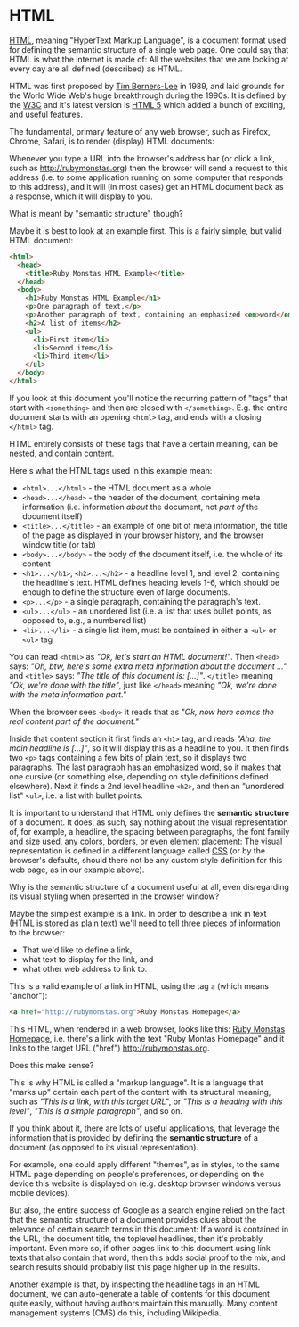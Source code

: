 # HTML

<a href="http://en.wikipedia.org/wiki/HTML">HTML</a>, meaning "HyperText Markup
Language", is a document format used for defining the semantic structure of a
single web page.  One could say that HTML is what the internet is made of: All
the websites that we are looking at every day are all defined (described) as
HTML.

HTML was first proposed by <a href="http://en.wikipedia.org/wiki/Tim_Berners-Lee">Tim Berners-Lee</a>
in 1989, and laid grounds for the World Wide Web's huge breakthrough during
the 1990s. It is defined by the <a href="http://en.wikipedia.org/wiki/World_Wide_Web_Consortium">W3C</a>
and it's latest version is <a href="http://en.wikipedia.org/wiki/HTML5">HTML 5</a>
which added a bunch of exciting, and useful features.

The fundamental, primary feature of any web browser, such as Firefox, Chrome,
Safari, is to render (display) HTML documents:

Whenever you type a URL into the browser's address bar (or click a link, such
as <a href="http://rubymonstas.org">http://rubymonstas.org</a>) then the
browser will send a request to this address (i.e. to some application running
on some computer that responds to this address), and it will (in most cases)
get an HTML document back as a response, which it will display to you.

What is meant by "semantic structure" though?

Maybe it is best to look at an example first. This is a fairly simple, but
valid HTML document:

```html
<html>
  <head>
    <title>Ruby Monstas HTML Example</title>
  </head>
  <body>
    <h1>Ruby Monstas HTML Example</h1>
    <p>One paragraph of text.</p>
    <p>Another paragraph of text, containing an emphasized <em>word</em>.</p>
    <h2>A list of items</h2>
    <ul>
      <li>First item</li>
      <li>Second item</li>
      <li>Third item</li>
    </ul>
  </body>
</html>
```

If you look at this document you'll notice the recurring pattern of "tags" that
start with `<something>` and then are closed with `</something>`. E.g. the
entire document starts with an opening `<html>` tag, and ends with a closing
`</html>` tag.

HTML entirely consists of these tags that have a certain meaning, can be nested,
and contain content.

Here's what the HTML tags used in this example mean:

* `<html>...</html>` - the HTML document as a whole
* `<head>...</head>` - the header of the document, containing meta information (i.e. information *about* the document, not *part of* the document itself)
* `<title>...</title>` - an example of one bit of meta information, the title of the page as displayed in your browser history, and the browser window title (or tab)
* `<body>...</body>` - the body of the document itself, i.e. the whole of its content
* `<h1>...</h1>`, `<h2>...</h2>` - a headline level 1, and level 2, containing the headline's text. HTML defines heading levels 1-6, which should be enough to define the structure even of large documents.
* `<p>...</p>` - a single paragraph, containing the paragraph's text.
* `<ul>...</ul>` - an unordered list (i.e. a list that uses bullet points, as opposed to, e.g., a numbered list)
* `<li>...</li>` - a single list item, must be contained in either a `<ul>` or `<ol>` tag

You can read `<html>` as *"Ok, let's start an HTML document!"*.
Then `<head>` says: *"Oh, btw, here's some extra meta information about the document ..."*
and `<title>` says: *"The title of this document is: [...]"*.
`</title>` meaning *"Ok, we're done with the title"*,
just like `</head>` meaning *"Ok, we're done with the meta information part."*

When the browser sees `<body>` it reads that as *"Ok, now here comes the real content part of the document."*

Inside that content section it first finds an `<h1>` tag, and reads *"Aha, the
main headline is [...]"*, so it will display this as a headline to you. It then
finds two `<p>` tags containing a few bits of plain text, so it displays two
paragraphs. The last paragraph has an emphasized word, so it makes that one
cursive (or something else, depending on style definitions defined elsewhere).
Next it finds a 2nd level headline `<h2>`, and then an "unordered list" `<ul>`,
i.e. a list with bullet points.

It is important to understand that HTML only defines the **semantic structure**
of a document. It does, as such, say nothing about the visual representation of,
for example, a headline, the spacing between paragraphs, the font family and size
used, any colors, borders, or even element placement: The visual representation
is defined in a different language called <a href="http://en.wikipedia.org/wiki/Cascading_Style_Sheets">CSS</a>
(or by the browser's defaults, should there not be any custom style definition
for this web page, as in our example above).

Why is the semantic structure of a document useful at all, even disregarding
its visual styling when presented in the browser window?

Maybe the simplest example is a link. In order to describe a link in text (HTML
is stored as plain text) we'll need to tell three pieces of information to the
browser:

* That we'd like to define a link,
* what text to display for the link, and
* what other web address to link to.

This is a valid example of a link in HTML, using the tag `a` (which means
"anchor"):

```html
<a href="http://rubymonstas.org">Ruby Monstas Homepage</a>
```

This HTML, when rendered in a web browser, looks like this:
<a href="http://rubymonstas.org">Ruby Monstas Homepage</a>, i.e. there's a link
with the text "Ruby Montas Homepage" and it links to the target URL ("href")
http://rubymonstas.org.

Does this make sense?

This is why HTML is called a "markup language". It is a language that "marks
up" certain each part of the content with its structural meaning, such as
*"This is a link, with this target URL"*, or *"This is a heading with this
level"*, *"This is a simple paragraph"*, and so on.

If you think about it, there are lots of useful applications, that leverage
the information that is provided by defining the **semantic structure** of a
document (as opposed to its visual representation).

For example, one could apply different "themes", as in styles, to the same HTML
page depending on people's preferences, or depending on the device this website
is displayed on (e.g. desktop browser windows versus mobile devices).

But also, the entire success of Google as a search engine relied on the fact
that the semantic structure of a document provides clues about the relevance of
certain search terms in this document: If a word is contained in the URL, the
document title, the toplevel headlines, then it's probably important. Even more
so, if other pages link to this document using link texts that also contain
that word, then this adds social proof to the mix, and search results should
probably list this page higher up in the results.

Another example is that, by inspecting the headline tags in an HTML document,
we can auto-generate a table of contents for this document quite easily,
without having authors maintain this manually. Many content management
systems (CMS) do this, including Wikipedia.


